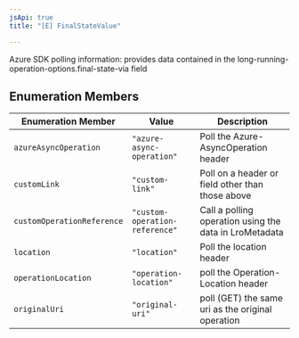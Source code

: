 ```yaml
---
jsApi: true
title: "[E] FinalStateValue"

---
```

Azure SDK polling information: provides data contained in the
long-running-operation-options.final-state-via field

## Enumeration Members

| Enumeration Member | Value | Description |
| ------ | ------ | ------ |
| `azureAsyncOperation` | `"azure-async-operation"` | Poll the Azure-AsyncOperation header |
| `customLink` | `"custom-link"` | Poll on a header or field other than those above |
| `customOperationReference` | `"custom-operation-reference"` | Call a polling operation using the data in LroMetadata |
| `location` | `"location"` | Poll the location header |
| `operationLocation` | `"operation-location"` | poll the Operation-Location header |
| `originalUri` | `"original-uri"` | poll (GET) the same uri as the original operation |
